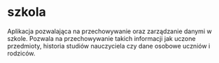 # szkola

Aplikacja pozwalająca na przechowywanie oraz zarządzanie danymi w szkole. Pozwala na przechowywanie
takich informacji jak uczone przedmioty, historia studiów nauczyciela czy dane osobowe uczniów i
rodziców.
